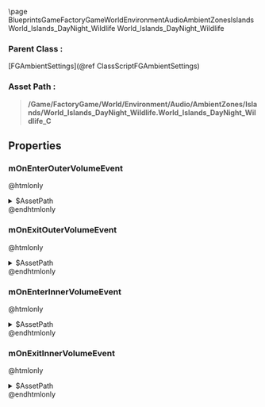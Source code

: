 \page BlueprintsGameFactoryGameWorldEnvironmentAudioAmbientZonesIslandsWorld_Islands_DayNight_Wildlife World_Islands_DayNight_Wildlife
### Parent Class :
[FGAmbientSettings](@ref ClassScriptFGAmbientSettings)
### Asset Path :
<b><blockquote>/Game/FactoryGame/World/Environment/Audio/AmbientZones/Islands/World_Islands_DayNight_Wildlife.World_Islands_DayNight_Wildlife_C</blockquote></b>
## Properties

### mOnEnterOuterVolumeEvent
@htmlonly
<details>
 <summary>$AssetPath</summary>
<b><a href="_blueprints_game_factory_game_world_environment_audio_ambient_zones_islands_play__islands__wildlife__outer.html"><blockquote>Play_Islands_Wildlife_Outer</blockquote></a></b>
</details>
@endhtmlonly

### mOnExitOuterVolumeEvent
@htmlonly
<details>
 <summary>$AssetPath</summary>
<b><a href="_blueprints_game_factory_game_world_environment_audio_ambient_zones_islands_stop__islands__wildlife__outer.html"><blockquote>Stop_Islands_Wildlife_Outer</blockquote></a></b>
</details>
@endhtmlonly

### mOnEnterInnerVolumeEvent
@htmlonly
<details>
 <summary>$AssetPath</summary>
<b><a href="_blueprints_game_factory_game_world_environment_audio_ambient_zones_islands_play__islands__wildlife__inner.html"><blockquote>Play_Islands_Wildlife_Inner</blockquote></a></b>
</details>
@endhtmlonly

### mOnExitInnerVolumeEvent
@htmlonly
<details>
 <summary>$AssetPath</summary>
<b><a href="_blueprints_game_factory_game_world_environment_audio_ambient_zones_islands_stop__islands__wildlife__inner.html"><blockquote>Stop_Islands_Wildlife_Inner</blockquote></a></b>
</details>
@endhtmlonly

